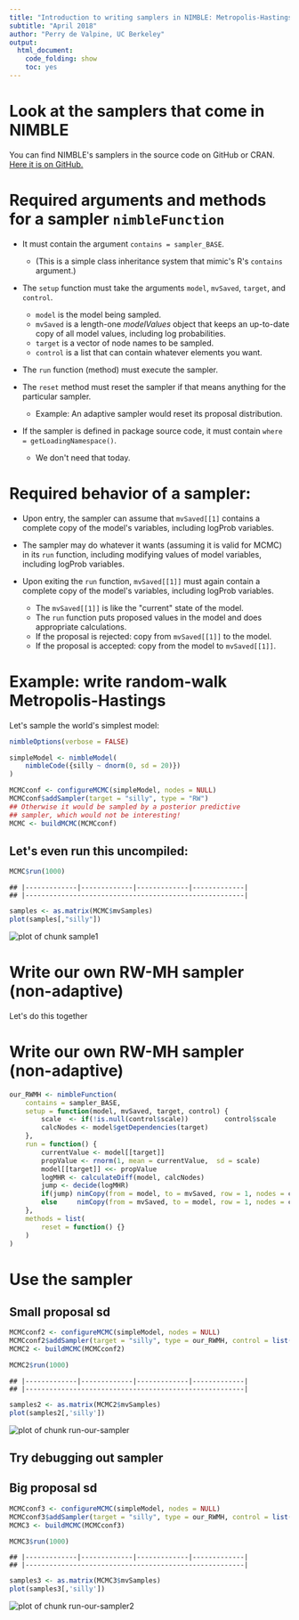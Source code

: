 ```yaml
---
title: "Introduction to writing samplers in NIMBLE: Metropolis-Hastings"
subtitle: "April 2018"
author: "Perry de Valpine, UC Berkeley"
output:
  html_document:
    code_folding: show
    toc: yes
---
```





# Look at the samplers that come in NIMBLE

You can find NIMBLE's samplers in the source code on GitHub or CRAN.  [Here it is on GitHub.](https://github.com/nimble-dev/nimble/blob/devel/packages/nimble/R/MCMC_samplers.R)

# Required arguments and methods for a sampler `nimbleFunction`

- It must contain the argument `contains = sampler_BASE`.

    - (This is a simple class inheritance system that mimic's R's `contains` argument.)

- The `setup` function must take the arguments `model`, `mvSaved`, `target`, and `control`.

    - `model` is the model being sampled.
    - `mvSaved` is a length-one *modelValues* object that keeps an up-to-date copy of all model values, including log probabilities.
    - `target` is a vector of node names to be sampled.
    - `control` is a list that can contain whatever elements you want.

- The `run` function (method) must execute the sampler.

- The `reset` method must reset the sampler if that means anything for the particular sampler.

    - Example: An adaptive sampler would reset its proposal distribution.

- If the sampler is defined in package source code, it must contain `where = getLoadingNamespace()`.

    - We don't need that today.

# Required behavior of a sampler:

- Upon entry, the sampler can assume that `mvSaved[[1]` contains a complete copy of the model's variables, including logProb variables.

- The sampler may do whatever it wants (assuming it is valid for MCMC) in its `run` function, including modifying values of model variables, including logProb variables.

- Upon exiting the `run` function, `mvSaved[[1]]` must again contain a complete copy of the model's variables, including logProb variables.

    - The `mvSaved[[1]]` is like the "current" state of the model.
    - The `run` function puts proposed values in the model and does appropriate calculations.
    - If the proposal is rejected: copy from `mvSaved[[1]]` to the model.
    - If the proposal is accepted: copy from the model to `mvSaved[[1]]`.

# Example: write random-walk Metropolis-Hastings

Let's sample the world's simplest model:



```r
nimbleOptions(verbose = FALSE)
```


```r
simpleModel <- nimbleModel(
    nimbleCode({silly ~ dnorm(0, sd = 20)})
)
```


```r
MCMCconf <- configureMCMC(simpleModel, nodes = NULL)
MCMCconf$addSampler(target = "silly", type = "RW")
## Otherwise it would be sampled by a posterior predictive
## sampler, which would not be interesting!
MCMC <- buildMCMC(MCMCconf)
```

## Let's even run this uncompiled:

```r
MCMC$run(1000)
```

```
## |-------------|-------------|-------------|-------------|
## |-------------------------------------------------------|
```

```r
samples <- as.matrix(MCMC$mvSamples)
plot(samples[,"silly"])
```

![plot of chunk sample1](figure/sample1-1.png)

# Write our own RW-MH sampler (non-adaptive)

Let's do this together

# Write our own RW-MH sampler (non-adaptive)


```r
our_RWMH <- nimbleFunction(
    contains = sampler_BASE,
    setup = function(model, mvSaved, target, control) {
        scale  <- if(!is.null(control$scale))         control$scale         else 1
        calcNodes <- model$getDependencies(target)
    },
    run = function() {
        currentValue <- model[[target]]
        propValue <- rnorm(1, mean = currentValue,  sd = scale)
        model[[target]] <<- propValue
        logMHR <- calculateDiff(model, calcNodes)
        jump <- decide(logMHR)
        if(jump) nimCopy(from = model, to = mvSaved, row = 1, nodes = calcNodes, logProb = TRUE)
        else     nimCopy(from = mvSaved, to = model, row = 1, nodes = calcNodes, logProb = TRUE)
    },
    methods = list(
        reset = function() {}
    )
)
```

# Use the sampler

## Small proposal sd


```r
MCMCconf2 <- configureMCMC(simpleModel, nodes = NULL)
MCMCconf2$addSampler(target = "silly", type = our_RWMH, control = list(scale = 2))
MCMC2 <- buildMCMC(MCMCconf2)
```


```r
MCMC2$run(1000)
```

```
## |-------------|-------------|-------------|-------------|
## |-------------------------------------------------------|
```

```r
samples2 <- as.matrix(MCMC2$mvSamples)
plot(samples2[,'silly'])
```

![plot of chunk run-our-sampler](figure/run-our-sampler-1.png)

## Try debugging out sampler

## Big proposal sd


```r
MCMCconf3 <- configureMCMC(simpleModel, nodes = NULL)
MCMCconf3$addSampler(target = "silly", type = our_RWMH, control = list(scale = 100))
MCMC3 <- buildMCMC(MCMCconf3)
```


```r
MCMC3$run(1000)
```

```
## |-------------|-------------|-------------|-------------|
## |-------------------------------------------------------|
```

```r
samples3 <- as.matrix(MCMC3$mvSamples)
plot(samples3[,'silly'])
```

![plot of chunk run-our-sampler2](figure/run-our-sampler2-1.png)


